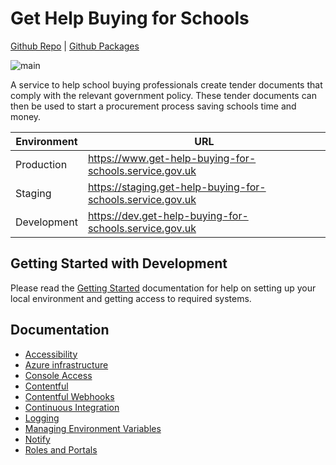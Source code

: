 # Get Help Buying for Schools

[Github Repo](https://github.com/DFE-Digital/buy-for-your-school)
| [Github Packages](https://github.com/dfe-digital/buy-for-your-school/pkgs/container/buy-for-your-school)

![main](https://github.com/DFE-Digital/buy-for-your-school/actions/workflows/ci-full-pipeline.yml/badge.svg?branch=main)

A service to help school buying professionals create tender documents that comply with the relevant government policy.
These tender documents can then be used to start a procurement process saving schools time and money.

|Environment|URL|
|-|-|
|Production|https://www.get-help-buying-for-schools.service.gov.uk|
|Staging|https://staging.get-help-buying-for-schools.service.gov.uk|
|Development|https://dev.get-help-buying-for-schools.service.gov.uk|

## Getting Started with Development

Please read the [Getting Started](doc/getting-started.md) documentation for help on setting up your local environment and getting access to required systems.

## Documentation

- [Accessibility](doc/accessibility.md)
- [Azure infrastructure](doc/azure.md)
- [Console Access](doc/console-access.md)
- [Contentful](doc/contentful-updates.md)
- [Contentful Webhooks](doc/webhooks.md)
- [Continuous Integration](doc/continuous-integration.md)
- [Logging](doc/logging.md)
- [Managing Environment Variables](doc/managing-environment-variables.md)
- [Notify](doc/notify.md)
- [Roles and Portals](roles-and-portals.md)
